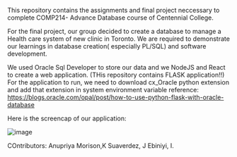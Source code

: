 This repository contains the assignments and final project neccessary to complete COMP214- Advance Database course of Centennial College.

For the final project, our group decided to create a database to manage a Health care system of new clinic in Toronto.
We are required to demonstrate our learnings in database creation( especially PL/SQL) and software development.

We used Oracle Sql Developer to store our data and we NodeJS and React to create a web application. (THis repository contains FLASK application!!)
For the application to run, we need to download cx_Oracle python extension and add that extension in system environment variable
reference: https://blogs.oracle.com/opal/post/how-to-use-python-flask-with-oracle-database



Here is the screencap of our application: 

![image](https://github.com/jsuaverd/COMP214-Advanced-Database/assets/144153875/178a39a7-a6c5-41f8-aaad-82ab951885cc)



COntributors:
Anupriya
Morison,K
Suaverdez, J
Ebiniyi, I.
